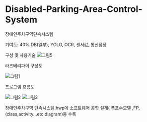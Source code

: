 # Disabled-Parking-Area-Control-System
장애인주차구역단속시스템   

기여도: 40% DB(일부), YOLO, OCR, 센서값, 통신담당

구성 및 사용기술
![그림5](https://user-images.githubusercontent.com/63491788/125293094-0d082280-e35e-11eb-8c7a-151061451a60.png)

라즈베리파이 구성도

![그림1](https://user-images.githubusercontent.com/63491788/125293432-5f494380-e35e-11eb-80f1-0de7b835eed9.png)

프로그램 흐름도

![그림2](https://user-images.githubusercontent.com/63491788/125292907-df22de00-e35d-11eb-8501-1074fa23b08d.png)
![그림3](https://user-images.githubusercontent.com/63491788/125293638-90297880-e35e-11eb-8ddf-5eb6d2026827.png)


장애인주차구역 단속시스템.hwp에 소프트웨어 공학 설계( 폭포수모델 ,FP, (class,activity...etc diagram)등 수록 
